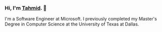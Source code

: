### Hi, I'm <a href="https://tahmidimran.com" target="_blank">Tahmid</a>. 👋

I'm a Software Engineer at Microsoft. I previously completed my Master's Degree in Computer Science at the University of Texas at Dallas.

<!--
<hr />



![Tahmid's GitHub Contributions](https://github-readme-stats.vercel.app/api?username=Tahmid2000&show_icons=true&hide_border=true&count_private=true&hide=stars)

**Tahmid2000/Tahmid2000** is a ✨ _special_ ✨ repository because its `README.md` (this file) appears on your GitHub profile.

Here are some ideas to get you started:

- 🔭 I’m currently working on ...
- 🌱 I’m currently learning ...
- 👯 I’m looking to collaborate on ...
- 🤔 I’m looking for help with ...
- 💬 Ask me about ...
- 📫 How to reach me: ...
- 😄 Pronouns: ...
- ⚡ Fun fact: ...
-->
